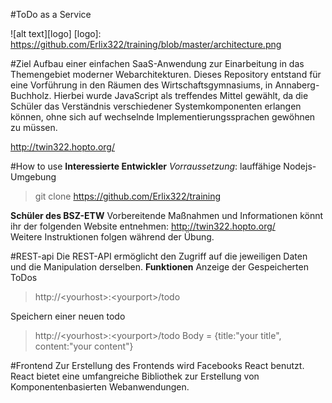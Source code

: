 #ToDo as a Service

![alt text][logo]
[logo]: https://github.com/Erlix322/training/blob/master/architecture.png

#Ziel
Aufbau einer einfachen SaaS-Anwendung zur Einarbeitung in das Themengebiet moderner Webarchitekturen.
Dieses Repository entstand für eine Vorführung in den Räumen des Wirtschaftsgymnasiums, in Annaberg-Buchholz. 
Hierbei wurde JavaScript als treffendes Mittel gewählt, da die Schüler das Verständnis verschiedener Systemkomponenten erlangen können, ohne sich auf wechselnde Implementierungssprachen gewöhnen zu müssen.

http://twin322.hopto.org/ 

#How to use
**Interessierte Entwickler**
*Vorraussetzung*: lauffähige Nodejs-Umgebung
> git clone https://github.com/Erlix322/training

**Schüler des BSZ-ETW**
Vorbereitende Maßnahmen und Informationen könnt ihr der folgenden Website entnehmen: http://twin322.hopto.org/  
Weitere Instruktionen folgen während der Übung.

#REST-api
Die REST-API ermöglicht den Zugriff auf die jeweiligen Daten und die Manipulation derselben.
**Funktionen** 
Anzeige der Gespeicherten ToDos
> http://\<yourhost\>:\<yourport\>/todo  

Speichern einer neuen todo
> http://\<yourhost\>:\<yourport\>/todo Body = {title:"your title", content:"your content"}

#Frontend
Zur Erstellung des Frontends wird Facebooks React benutzt.
React bietet eine umfangreiche Bibliothek zur Erstellung von Komponentenbasierten Webanwendungen.

 

